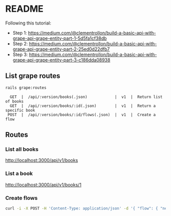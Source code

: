 # README

Following this tutorial:
- Step 1: <https://medium.com/@clementrollon/build-a-basic-api-with-grape-api-grape-entity-part-1-5d5fa1cf38db>
- Step 2: <https://medium.com/@clementrollon/build-a-basic-api-with-grape-api-grape-entity-part-2-25ed0d22dfb7>
- Step 3: <https://medium.com/@clementrollon/build-a-basic-api-with-grape-api-grape-entity-part-3-c186dda08938>

## List grape routes

```bash
rails grape:routes
```

      GET  |  /api/:version/books(.json)            |  v1  |  Return list of books
      GET  |  /api/:version/books/:id(.json)        |  v1  |  Return a specific book
     POST  |  /api/:version/books/:id/flows(.json)  |  v1  |  Create a flow

## Routes

### List all books

<http://localhost:3000/api/v1/books>

### List a book

<http://localhost:3000/api/v1/books/1>

### Create flows

```bash
curl -i -X POST -H 'Content-Type: application/json' -d '{ "flow": { "newStock": 10, "previousStock": 12 } }' <http://localhost:3000/api/v1/books/1/flows>
```

